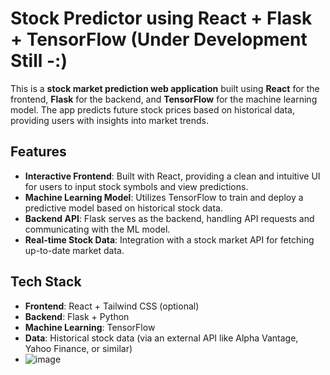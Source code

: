 # Stock Predictor using React + Flask + TensorFlow (Under Development Still -:)

This is a **stock market prediction web application** built using **React** for the frontend, **Flask** for the backend, and **TensorFlow** for the machine learning model. The app predicts future stock prices based on historical data, providing users with insights into market trends.

## Features

- **Interactive Frontend**: Built with React, providing a clean and intuitive UI for users to input stock symbols and view predictions.  
- **Machine Learning Model**: Utilizes TensorFlow to train and deploy a predictive model based on historical stock data.  
- **Backend API**: Flask serves as the backend, handling API requests and communicating with the ML model.  
- **Real-time Stock Data**: Integration with a stock market API for fetching up-to-date market data.  

## Tech Stack

- **Frontend**: React + Tailwind CSS (optional)  
- **Backend**: Flask + Python  
- **Machine Learning**: TensorFlow  
- **Data**: Historical stock data (via an external API like Alpha Vantage, Yahoo Finance, or similar)
- ![image](https://github.com/user-attachments/assets/8a4d3e27-58f8-40ae-b33f-ba93a804ae69)

